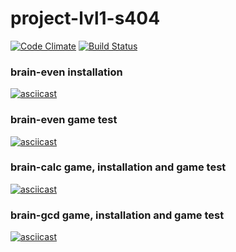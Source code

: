 # project-lvl1-s404
[![Code Climate](https://codeclimate.com/github/kebabdestructor/project-lvl1-s404.svg?branch=master)](https://codeclimate.com/github/kebabdestructor/project-lvl1-s404)
[![Build Status](https://travis-ci.com/kebabdestructor/project-lvl1-s404.svg?branch=master)](https://travis-ci.com/kebabdestructor/project-lvl1-s404)
### brain-even installation
[![asciicast](https://asciinema.org/a/mDFKLK3P1ad46iZoKy107vzTK.svg)](https://asciinema.org/a/mDFKLK3P1ad46iZoKy107vzTK)
### brain-even game test
[![asciicast](https://asciinema.org/a/5eTn73K1tLb4vabhRQHG8BWg5.svg)](https://asciinema.org/a/5eTn73K1tLb4vabhRQHG8BWg5)
### brain-calc game, installation and game test
[![asciicast](https://asciinema.org/a/3EK6hHJ3jSd3skc1lslQiYqdh.svg)](https://asciinema.org/a/3EK6hHJ3jSd3skc1lslQiYqdh)
### brain-gcd game, installation and game test
[![asciicast](https://asciinema.org/a/tEFtAwjDKcsYuUEJmVQ2kABk5.svg)](https://asciinema.org/a/tEFtAwjDKcsYuUEJmVQ2kABk5)
